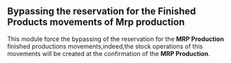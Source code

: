 Bypassing the reservation for the Finished Products movements of Mrp production
-------------------------------------------------------------------------------
This module force the bypassing of the reservation for the __MRP Production__ finished productions movements,indeed,the stock operations of this movements will be created at the confirmation of the __MRP Production__.



